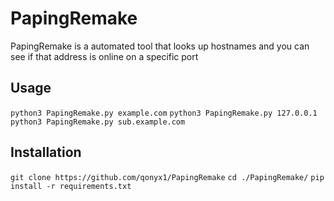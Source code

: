 # PapingRemake
PapingRemake is a automated tool that looks up hostnames and you can see if that address is online on a specific port

## Usage
`python3 PapingRemake.py example.com`
`python3 PapingRemake.py 127.0.0.1`
`python3 PapingRemake.py sub.example.com`

## Installation
`git clone https://github.com/qonyx1/PapingRemake`
`cd ./PapingRemake/`
`pip install -r requirements.txt`
